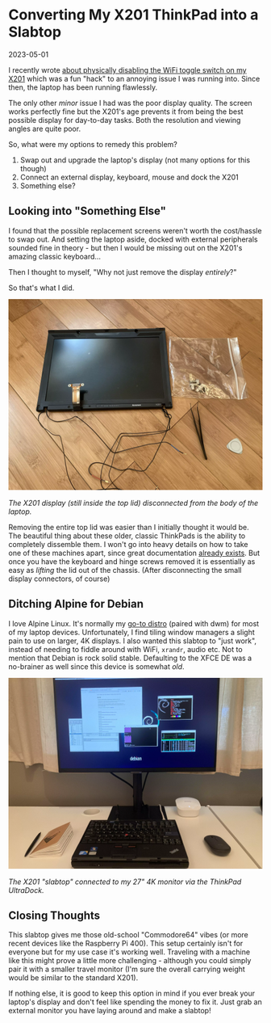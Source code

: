 # Converting My X201 ThinkPad into a Slabtop

2023-05-01

I recently wrote [about physically disabling the WiFi toggle switch on my X201](/x201/) which was a fun "hack" to an annoying issue I was running into. Since then, the laptop has been running flawlessly.

The only other *minor* issue I had was the poor display quality. The screen works perfectly fine but the X201's age prevents it from being the best possible display for day-to-day tasks. Both the resolution and viewing angles are quite poor.

So, what were my options to remedy this problem?

1. Swap out and upgrade the laptop's display (not many options for this though)
2. Connect an external display, keyboard, mouse and dock the X201
3. Something else?

## Looking into "Something Else"

I found that the possible replacement screens weren't worth the cost/hassle to swap out. And setting the laptop aside, docked with external peripherals sounded fine in theory - but then I would be missing out on the X201's amazing classic keyboard...

Then I thought to myself, "Why not just remove the display *entirely*?"

So that's what I did.

![The main X201 display and lid disconnected](/public/images/slabtop-1.webp)

*The X201 display (still inside the top lid) disconnected from the body of the laptop.*

Removing the entire top lid was easier than I initially thought it would be. The beautiful thing about these older, classic ThinkPads is the ability to completely dissemble them. I won't go into heavy details on how to take one of these machines apart, since great documentation [already exists](https://www.ifixit.com/Device/Lenovo_Thinkpad_X201_Tablet). But once you have the keyboard and hinge screws removed it is essentially as easy as *lifting* the lid out of the chassis. (After disconnecting the small display connectors, of course)

## Ditching Alpine for Debian

I love Alpine Linux. It's normally my [go-to distro](https://as.bt.ht) (paired with dwm) for most of my laptop devices. Unfortunately, I find tiling window managers a slight pain to use on larger, 4K displays. I also wanted this slabtop to "just work", instead of needing to fiddle around with WiFi, `xrandr`, audio etc. Not to mention that Debian is rock solid stable. Defaulting to the XFCE DE was a no-brainer as well since this device is somewhat *old*.

![The X201 slabtop connected to my 4K monitor](/public/images/slabtop-2.webp)

*The X201 "slabtop" connected to my 27" 4K monitor via the ThinkPad UltraDock.*

## Closing Thoughts

This slabtop gives me those old-school "Commodore64" vibes (or more recent devices like the Raspberry Pi 400). This setup certainly isn't for everyone but for my use case it's working well. Traveling with a machine like this might prove a little more challenging - although you could simply pair it with a smaller travel monitor (I'm sure the overall carrying weight would be similar to the standard X201).

If nothing else, it is good to keep this option in mind if you ever break your laptop's display and don't feel like spending the money to fix it. Just grab an external monitor you have laying around and make a slabtop!